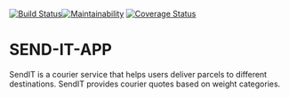 [![Build Status](https://travis-ci.org/ozone4real/SEND-IT-APP.svg?branch=develope)](https://travis-ci.org/ozone4real/SEND-IT-APP)[![Maintainability](https://api.codeclimate.com/v1/badges/67cef4b78d4744b3d303/maintainability)](https://codeclimate.com/github/ozone4real/SEND-IT-APP/maintainability)
[![Coverage Status](https://coveralls.io/repos/github/ozone4real/SEND-IT-APP/badge.svg?branch=develope)](https://coveralls.io/github/ozone4real/SEND-IT-APP?branch=develope)
# SEND-IT-APP
SendIT is a courier service that helps users deliver parcels to different destinations. SendIT provides courier quotes based on weight categories.
